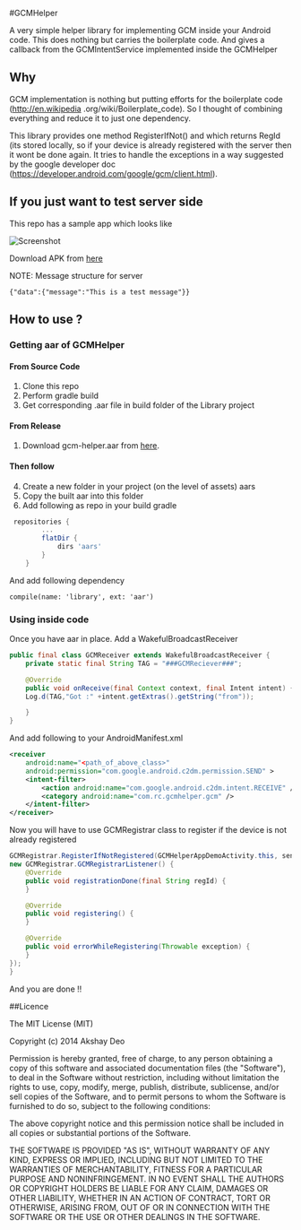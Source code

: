 #GCMHelper

A very simple helper library for implementing GCM inside your Android code. This does nothing but carries the 
boilerplate code. And gives a callback from the GCMIntentService implemented inside the GCMHelper

## Why

GCM implementation is nothing but putting efforts for the boilerplate code (http://en.wikipedia
.org/wiki/Boilerplate_code). So I thought of combining everything and reduce it to just one dependency. 

This library provides one method RegisterIfNot() and which returns RegId (its stored locally, 
so if your device is already registered with the server then it wont be done again. It tries to handle the exceptions
 in a way suggested by the google developer doc (https://developer.android.com/google/gcm/client.html).

## If you just want to test server side

This repo has a sample app which looks like

![Screenshot](https://raw.github.com/RainingClouds/android-gcm-helper/master/snapshot.png)

Download APK from [here](https://github.com/RainingClouds/android-gcm-helper/releases/tag/0.1)

NOTE:
Message structure for server
```
{"data":{"message":"This is a test message"}}
```

## How to use ?

### Getting aar of GCMHelper

#### From Source Code

1. Clone this repo
2. Perform gradle build
3. Get corresponding .aar file in build folder of the Library project

#### From Release

1. Download gcm-helper.aar from [here](https://github.com/RainingClouds/android-gcm-helper/releases).

#### Then follow

4. Create a new folder in your project (on the level of assets) aars
5. Copy the built aar into this folder
6. Add following as repo in your build gradle
```gradle
 repositories {
        ...
        flatDir {
            dirs 'aars'
        }
    }
```
And add following dependency
```
compile(name: 'library', ext: 'aar')
```

### Using inside code

Once you have aar in place. Add a WakefulBroadcastReceiver 
 
```java
public final class GCMReceiver extends WakefulBroadcastReceiver {
    private static final String TAG = "###GCMReciever###";

    @Override
    public void onReceive(final Context context, final Intent intent) {
    Log.d(TAG,"Got :" +intent.getExtras().getString("from"));

    }
}
```
And add following to your AndroidManifest.xml
 
```xml
<receiver
    android:name="<path_of_above_class>"
    android:permission="com.google.android.c2dm.permission.SEND" >
    <intent-filter>
        <action android:name="com.google.android.c2dm.intent.RECEIVE" />
        <category android:name="com.rc.gcmhelper.gcm" />
    </intent-filter>
</receiver>
```

Now you will have to use GCMRegistrar class to register if the device is not already registered

```java
GCMRegistrar.RegisterIfNotRegistered(GCMHelperAppDemoActivity.this, senderId,
new GCMRegistrar.GCMRegistrarListener() {
    @Override
    public void registrationDone(final String regId) {                               
    }

    @Override
    public void registering() {
    }

    @Override
    public void errorWhileRegistering(Throwable exception) {                                
    }
});
}
```

And you are done !!

##Licence

The MIT License (MIT)

Copyright (c) 2014 Akshay Deo

Permission is hereby granted, free of charge, to any person obtaining a copy of this software and associated documentation files (the "Software"), to deal in the Software without restriction, including without limitation the rights to use, copy, modify, merge, publish, distribute, sublicense, and/or sell copies of the Software, and to permit persons to whom the Software is furnished to do so, subject to the following conditions:

The above copyright notice and this permission notice shall be included in all copies or substantial portions of the Software.

THE SOFTWARE IS PROVIDED "AS IS", WITHOUT WARRANTY OF ANY KIND, EXPRESS OR IMPLIED, INCLUDING BUT NOT LIMITED TO THE WARRANTIES OF MERCHANTABILITY, FITNESS FOR A PARTICULAR PURPOSE AND NONINFRINGEMENT. IN NO EVENT SHALL THE AUTHORS OR COPYRIGHT HOLDERS BE LIABLE FOR ANY CLAIM, DAMAGES OR OTHER LIABILITY, WHETHER IN AN ACTION OF CONTRACT, TORT OR OTHERWISE, ARISING FROM, OUT OF OR IN CONNECTION WITH THE SOFTWARE OR THE USE OR OTHER DEALINGS IN THE SOFTWARE.
